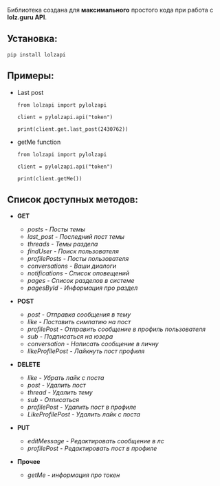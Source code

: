 Библиотека создана для **максимального** простого кода при работа с **lolz.guru API**.

## Установка:

```
pip install lolzapi
```

## Примеры:

* Last post
  ```
  from lolzapi import pylolzapi

  client = pylolzapi.api("token")

  print(client.get.last_post(2430762))
  ```

* getMe function
  ```
  from lolzapi import pylolzapi

  client = pylolzapi.api("token")

  print(client.getMe())
  ```

## Список доступных методов:

* **GET**
  * *posts - Посты темы*
  * *last_post - Последний пост темы*
  * *threads - Темы раздела*
  * *findUser - Поиск пользователя*
  * *profilePosts - Посты пользователя*
  * *conversations - Ваши диалоги*
  * *notifications - Cписок оповещений*
  * *pages - Список разделов в системе*
  * *pagesById - Информация про раздел*

* **POST**
  * *post - Отправка сообщения в тему*
  * *like - Поставить симпатию на пост*
  * *profilePost - Отправить сообщение в профиль пользователя*
  * *sub - Подписаться на юзера*
  * *conversation - Написать сообщение в личну*
  * *likeProfilePost - Лайкнуть пост профиля*

* **DELETE**
  * *like - Убрать лайк с поста*
  * *post - Удалить пост*
  * *thread - Удалить тему*
  * *sub - Отписаться*
  * *profilePost - Удалить пост в профиле*
  * *LikeProfilePost - Удалить лайк с поста*

* **PUT**
  * *editMessage - Редактировать сообщение в лс*
  * *profilePost - Редактировать пост в профиле*

* **Прочее**
  * *getMe - информация про токен*